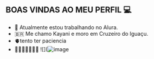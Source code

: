 ## BOAS VINDAS AO MEU PERFIL 💻


- 📖  Atualmente estou trabalhando no Alura.
- 🇧🇷  Me chamo Kayani e moro em Cruzeiro do Iguaçu.
- 🫀tento ter  paciencia
- 🌌🌻🇧🇷🤟⚓💟
  ![](![image](https://github.com/user-attachments/assets/8ff8fa89-2bbb-4799-8b78-cf255cd82462.gif)
